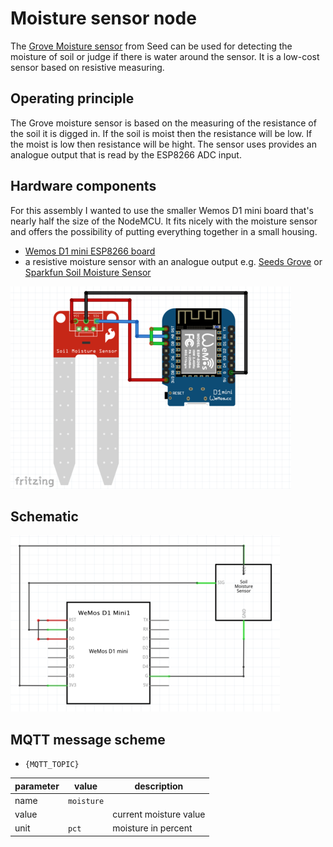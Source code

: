 # Moisture sensor node

The [Grove Moisture sensor][0] from Seed can be used for detecting the moisture
of soil or judge if there is water around the sensor. It is a low-cost sensor
based on resistive measuring.

## Operating principle

The Grove moisture sensor is based on the measuring of the resistance of the
soil it is digged in. If the soil is moist then the resistance will be low. If
the moist is low then resistance will be hight. The sensor uses provides an
analogue output that is read by the ESP8266 ADC input.

## Hardware components

For this assembly I wanted to use the smaller Wemos D1 mini board that's nearly
half the size of the NodeMCU. It fits nicely with the moisture sensor and offers
the possibility of putting everything together in a small housing.

* [Wemos D1 mini ESP8266 board][3]
* a resistive moisture sensor with an analogue output e.g. [Seeds Grove][4] or
  [Sparkfun Soil Moisture Sensor][5]

![Assembly][1]

## Schematic

![Schematic][2]

## MQTT message scheme

* `{MQTT_TOPIC}`

| parameter      | value             |  description                 |
|----------------|-------------------|------------------------------|
|name            |`moisture`         |                              |
|value           |                   |current moisture value        |
|unit            |`pct`              |moisture in percent           |


[0]: http://wiki.seeed.cc/Grove-Moisture_Sensor/
[1]: assembly.png
[2]: schematic.png
[3]: https://wiki.wemos.cc/products:d1:d1_mini
[4]: http://wiki.seeed.cc/Grove-Moisture_Sensor/
[5]: https://www.sparkfun.com/products/13322
